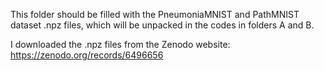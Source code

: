 This folder should be filled with the PneumoniaMNIST and PathMNIST dataset .npz files, which will be unpacked in the codes in folders A and B.


I downloaded the .npz files from the Zenodo website: https://zenodo.org/records/6496656
